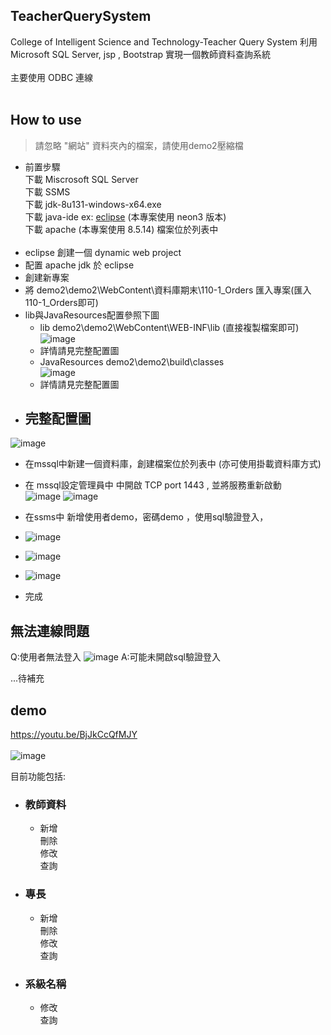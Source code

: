 ## TeacherQuerySystem

College of Intelligent Science and Technology-Teacher Query System
利用 Microsoft SQL Server, jsp , Bootstrap 實現一個教師資料查詢系統<br><br>
主要使用 ODBC 連線<br><br>

## How to use
>請忽略 "網站" 資料夾內的檔案，請使用demo2壓縮檔
- 前置步驟<br>
下載 Miscrosoft SQL Server<br>
下載 SSMS<br>
下載 jdk-8u131-windows-x64.exe<br>
下載 java-ide ex: <a href="https://www.eclipse.org/downloads/">eclipse</a> (本專案使用 neon3 版本)<br>
下載 apache (本專案使用 8.5.14) 檔案位於列表中<br><br>
- eclipse 創建一個 dynamic web project
- 配置 apache jdk 於 eclipse
- 創建新專案
- 將 demo2\demo2\WebContent\資料庫期末\110-1_Orders 匯入專案(匯入110-1_Orders即可)
- lib與JavaResources配置參照下圖
  - lib demo2\demo2\WebContent\WEB-INF\lib (直接複製檔案即可)<br>
  ![image](https://github.com/Xiang511/TeacherQuerySystem/assets/120042360/8f1ba456-4041-4893-b2a4-6b7cff53147d)
  - 詳情請見完整配置圖
  - JavaResources demo2\demo2\build\classes<br>
  ![image](https://github.com/Xiang511/TeacherQuerySystem/assets/120042360/908086f6-d70b-4fec-bbb3-4d7eb619dc50)
  - 詳情請見完整配置圖
- ## 完整配置圖
![image](https://github.com/Xiang511/TeacherQuerySystem/assets/120042360/a13e572b-7522-4c74-8f62-a23a71d3e82d)
- 在mssql中新建一個資料庫，創建檔案位於列表中 (亦可使用掛載資料庫方式)
- 在 mssql設定管理員中 中開啟 TCP port 1443 , 並將服務重新啟動<br>
  ![image](https://github.com/Xiang511/TeacherQuerySystem/assets/120042360/aebf14ae-b66d-4dc3-a3dd-d8c3d91fbb8a)
  ![image](https://github.com/Xiang511/TeacherQuerySystem/assets/120042360/43f9e1c4-4325-48af-a0be-725d57e0122c)
  
- 在ssms中 新增使用者demo，密碼demo ，使用sql驗證登入，<br>
- ![image](https://github.com/Xiang511/TeacherQuerySystem/assets/120042360/2307f0cb-4aea-4ad9-b8a3-8940a1f3d83c)
- ![image](https://github.com/Xiang511/TeacherQuerySystem/assets/120042360/34b8e7eb-8eb5-4447-b56c-d59246967ba9)
- ![image](https://github.com/Xiang511/TeacherQuerySystem/assets/120042360/ba8ce5bc-a6ba-4e58-a292-6c44272d686b)
- 完成


## 無法連線問題

Q:使用者無法登入
![image](https://github.com/Xiang511/TeacherQuerySystem/assets/120042360/e9bfb730-c738-4b87-bf3a-546bc2319abe)
A:可能未開啟sql驗證登入

...待補充


## demo
<a href="https://youtu.be/BjJkCcQfMJY">https://youtu.be/BjJkCcQfMJY</a></br></br>
![image](https://github.com/Xiang511/TeacherQuerySystem/assets/120042360/3180b733-8efb-4359-b980-955503527e06)

目前功能包括:
- ### 教師資料
  - 新增<br>
刪除<br>
修改<br>
查詢<br>
- ### 專長
  - 新增<br>
刪除<br>
修改<br>
查詢<br>

- ### 系級名稱
  - 修改<br>
查詢<br>

